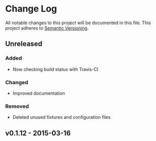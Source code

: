 # Change Log
All notable changes to this project will be documented in this file.
This project adheres to [Semantic Versioning](http://semver.org/).

## Unreleased

### Added
* Now checking build status with Travis-CI

### Changed
* Improved documentation

### Removed
* Deleted unused fixtures and configuration files

## v0.1.12 - 2015-03-16
